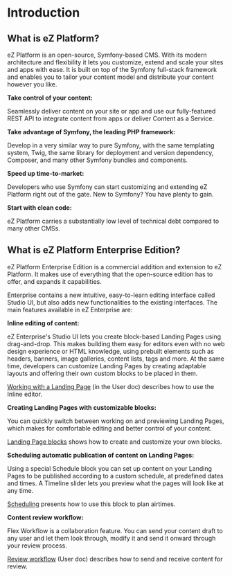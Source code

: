 # Introduction

## What is eZ Platform?

eZ Platform is an open-source, Symfony-based CMS. With its modern architecture and flexibility it lets you customize, extend and scale your sites and apps with ease. It is built on top of the Symfony full-stack framework and enables you to tailor your content model and distribute your content however you like.

**Take control of your content:**

Seamlessly deliver content on your site or app and use our fully-featured REST API to integrate content from apps or deliver Content as a Service.

**Take advantage of Symfony, the leading PHP framework:**

Develop in a very similar way to pure Symfony, with the same templating system, Twig, the same library for deployment and version dependency, Composer, and many other Symfony bundles and components.

**Speed up time-to-market:**

Developers who use Symfony can start customizing and extending eZ Platform right out of the gate. New to Symfony? You have plenty to gain.

**Start with clean code:**

eZ Platform carries a substantially low level of technical debt compared to many other CMSs.

## What is eZ Platform Enterprise Edition?

eZ Platform Enterprise Edition is a commercial addition and extension to eZ Platform. It makes use of everything that the open-source edition has to offer, and expands it capabilities.

Enterprise contains a new intuitive, easy-to-learn editing interface called Studio UI, but also adds new functionalities to the existing interfaces. The main features available in eZ Enterprise are:

**Inline editing of content:**

eZ Enterprise's Studio UI lets you create block-based Landing Pages using drag-and-drop. This makes building them easy for editors even with no web design experience or HTML knowledge, using prebuilt elements such as headers, banners, image galleries, content lists, tags and more. At the same time, developers can customize Landing Pages by creating adaptable layouts and offering their own custom blocks to be placed in them.

[Working with a Landing Page](https://doc.ezplatform.com/projects/userguide/en/latest/creating_content_basic/#working-with-a-landing-page) (in the User doc) describes how to use the Inline editor.

**Creating Landing Pages with customizable blocks:**

You can quickly switch between working on and previewing Landing Pages, which makes for comfortable editing and better control of your content.

[Landing Page blocks](../guide/content_rendering.md#landing-page-blocks) shows how to create and customize your own blocks.

**Scheduling automatic publication of content on Landing Pages:**

Using a special Schedule block you can set up content on your Landing Pages to be published according to a custom schedule, at predefined dates and times. A Timeline slider lets you preview what the pages will look like at any time.

[Scheduling](content_rendering/#schedule-block) presents how to use this block to plan airtimes.

**Content review workflow:**

Flex Workflow is a collaboration feature. You can send your content draft to any user and let them look through, modify it and send it onward through your review process.

[Review workflow](https://doc.ezplatform.com/projects/userguide/en/latest/publishing/#review-workflow) (User doc) describes how to send and receive content for review.

 
